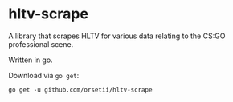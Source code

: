 # hltv-scrape

A library that scrapes HLTV for various data relating to the CS:GO professional scene.

Written in go.

Download via `go get`:
```
go get -u github.com/orsetii/hltv-scrape
```
